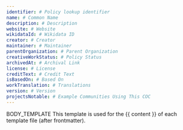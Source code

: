```yaml
---
identifier: # Policy lookup identifier
name: # Common Name
description: # Description
website: # Website
wikidataId: # Wikidata ID
creator: # Creator
maintainer: # Maintainer
parentOrganization: # Parent Organization
creativeWorkStatus: # Policy Status
archivedAt: # Archival Link
license: # License
creditText: # Credit Text
isBasedOn: # Based On
workTranslation: # Translations
version: # Version
projectsNotable: # Example Communities Using This COC
---
```


BODY_TEMPLATE This template is used for the {{ content }} of each template file (after frontmatter).

